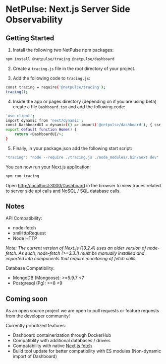 # NetPulse: Next.js Server Side Observability

## Getting Started

1. Install the following two NetPulse npm packages:

```bash
npm install @netpulse/tracing @netpulse/dashboard
```

2. Create a `tracing.js` file in the root directory of your project.

3. Add the following code to `tracing.js`:

```bash
const tracing = require('@netpulse/tracing');
tracing();
```

4. Inside the app or pages directory (depending on if you are using beta) create a file `Dashboard.tsx` and add the following code:

```bash
'use client';
import dynamic from 'next/dynamic';
const DashboardUI = dynamic(() => import('@netpulse/dashboard'), { ssr: false });
export default function Home() {
    return <DashboardUI/>;
}
```

5. Finally, in your package.json add the following start script:

```bash
"tracing": "node --require ./tracing.js ./node_modules/.bin/next dev"
```

You can now run your Next.js application:

```bash
npm run tracing
```

Open [http://localhost:3000/Dashboard](http://localhost:3000/Dashboard) in the browser to view traces related to server side api calls and NoSQL / SQL database calls.

## Notes

API Compatibility:

- node-fetch
- xmlHttpRequest
- Node HTTP

_Note: The current version of Next.js (13.2.4) uses an older version of node-fetch. As such, node-fetch (>=3.3.1) must be manually installed and imported into components that require monitoring of fetch calls_

Database Compatibility:

- MongoDB (Mongoose): >=5.9.7 <7
- Postgresql (Pg): >=8 <9

## Coming soon

As an open source project we are open to pull requests or feature requests from the developer community!

Currently prioritized features:

- Dashboard containerization through DockerHub
- Compatiblity with additional databases / drivers
- Compatability with native [Next.js fetch](https://beta.nextjs.org/docs/data-fetching/fundamentals)
- Build tool update for better compatibility with ES modules (Non-dynamic import of Dashboard)
